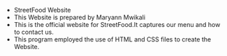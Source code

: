 - StreetFood Website
- This Website is prepared by Maryann Mwikali
- This is the official website for StreetFood.It captures our menu and how to contact us.
- This program employed the use of HTML and CSS files to create the Website.
